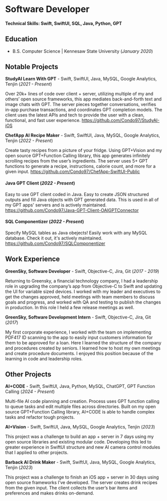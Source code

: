 # Software Developer

#### Technical Skills: Swift, SwiftUI, SQL, Java, Python, GPT

## Education
- B.S. Computer Science | Kennesaw State University (_January 2020_)

## Notable Projects

**StudyAI Learn With GPT** - Swift, SwiftUI, Java, MySQL, Google Analytics, Tenjin (_2021 - Present_)

Over 20k+ lines of code over client + server, utilizing multiple of my and others’ open source frameworks, this app mediates back-and-forth text and image chats with GPT. The server pieces together conversations, verifies in-app purchase transactions, and coordinates GPT completion models. The client uses the latest APIs and tech to provide the user with a clean, functional, and fast user experience.
https://github.com/Condo97/StudyAI-iOS

**ChefApp AI Recipe Maker** - Swift, SwiftUI, Java, MySQL, Google Analytics, Tenjin (_2022 - Present_)
  
Create tasty recipes from a picture of your fridge. Using GPT+Vision and my open source GPT+Function Calling library, this app generates infinitely scrolling recipes from the user’s ingredients. The server uses 5+ GPT functions to generate a recipe, instructions, calorie count, and more for a given input.
https://github.com/Condo97/ChefApp-SwiftUI-Public

#### Java GPT Client (_2022 - Present_) 

Easy to use GPT client coded in Java. Easy to create JSON structured outputs and fill Java objects with GPT generated data. This is used in all of my GPT apps' servers and is actively maintained.
https://github.com/Condo97/Java-GPT-Client-OAIGPTConnector

#### SQL Componentizer (_2022 - Present_)

Specify MySQL tables as Java obejects! Easily work with any MySQL database. Check it out, it's actively maintained.
https://github.com/Condo97/SQLComponentizer

## Work Experience

**GreenSky, Software Developer** - Swift, Objective-C, Jira, Git (_2017 - 2019_)

Returning to Greensky, a financial technology company, I had a leadership role in upgrading the company’s app from Objective-C to Swift and updating the UI for variable sized devices. I worked with my leader and executives to get the changes approved, held meetings with team members to discuss goals and progress, and worked with QA and testing to publish the changes in production. In this role I held a few release meetings as well.

**GreenSky, Software Development Intern** - Swift, Objective-C, Jira, Git (_2017_)

My first corporate experience, I worked with the team on implementing PDF417 ID scanning to the app to easily input customers information for them to be approved for a loan. Here I learned the structure of the company and procedures created by seniors. I learned how to host my own meetings and create procedure documents. I enjoyed this position because of the learning in code and leadership roles.

## Other Projects

**AI+CODE** - Swift, SwiftUI, Java, Python, MySQL, ChatGPT, GPT Function Calling (_2024 - Present_)

Multi-file AI code planning and creation. Process uses GPT function calling to queue tasks and edit multiple files across directories. Built on my open source GPT+Function Calling library, AI+CODE is able to handle complex tasks and refactor tough projects.

**AI+Vision** - Swift, SwiftUI, Java, MySQL, Google Analytics, Tenjin (_2023_) 

This project was a challenge to build an app + server in 7 days using my open source libraries and existing modular code. Developing this led to greater experience in SwiftUI structure and new AI camera control modules that I applied to other projects.

**Barback AI Drink Maker**  - Swift, SwiftUI, Java, MySQL, Google Analytics, Tenjin (_2023_)

This project was a challenge to finish an iOS app + server in 30 days using open source frameworks I’ve developed. The server creates drink recipes from the given input. The client collects the user’s bar items and preferences and makes drinks on-demand.

